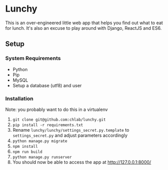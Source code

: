 # Lunchy

This is an over-engineered little web app that helps you find out what to eat for lunch.
It's also an excuse to play around with Django, ReactJS and ES6.

## Setup

### System Requirements
* Python
* Pip
* MySQL
* Setup a database (utf8) and user

### Installation
Note: you probably want to do this in a virtualenv

1. `git clone git@github.com:chlab/lunchy.git`
2. `pip install -r requirements.txt`
3. Rename `lunchy/lunchy/settings_secret.py.template` to `settings_secret.py` and adjust parameters accordingly
4. `python manage.py migrate`
5. `npm install`
6. `npm run build`
7. `python manage.py runserver`
8. You should now be able to access the app at http://127.0.0.1:8000/